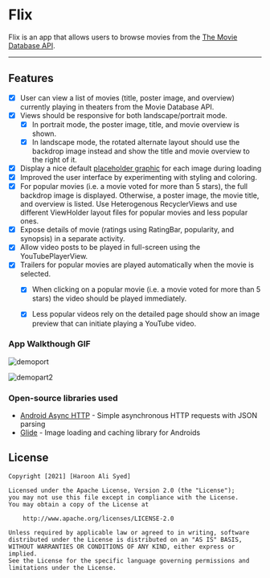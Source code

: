 # Flix
Flix is an app that allows users to browse movies from the [The Movie Database API](http://docs.themoviedb.apiary.io/#).

---

## Features
- [X] User can view a list of movies (title, poster image, and overview) currently playing in theaters from the Movie Database API.
- [X] Views should be responsive for both landscape/portrait mode.
   - [X] In portrait mode, the poster image, title, and movie overview is shown.
   - [X] In landscape mode, the rotated alternate layout should use the backdrop image instead and show the title and movie overview to the right of it.
- [X] Display a nice default [placeholder graphic](https://guides.codepath.org/android/Displaying-Images-with-the-Glide-Library#advanced-usage) for each image during loading
- [X] Improved the user interface by experimenting with styling and coloring.
- [X] For popular movies (i.e. a movie voted for more than 5 stars), the full backdrop image is displayed. Otherwise, a poster image, the movie title, and overview is listed. Use Heterogenous RecyclerViews and use different ViewHolder layout files for popular movies and less popular ones.
- [X] Expose details of movie (ratings using RatingBar, popularity, and synopsis) in a separate activity.
- [X] Allow video posts to be played in full-screen using the YouTubePlayerView.
- [X] Trailers for popular movies are played automatically when the movie is selected.
  - [X] When clicking on a popular movie (i.e. a movie voted for more than 5 stars) the video should be played immediately.
  - [X] Less popular videos rely on the detailed page should show an image preview that can initiate playing a YouTube video.


### App Walkthough GIF

![demoport](https://user-images.githubusercontent.com/63178444/107156729-0d833400-694e-11eb-84d5-cea3e4f42fd3.gif)

![demopart2](https://user-images.githubusercontent.com/63178444/108300468-5c12a880-716e-11eb-9678-79118e210541.gif)


### Open-source libraries used

- [Android Async HTTP](https://github.com/codepath/CPAsyncHttpClient) - Simple asynchronous HTTP requests with JSON parsing
- [Glide](https://github.com/bumptech/glide) - Image loading and caching library for Androids


## License

    Copyright [2021] [Haroon Ali Syed]

    Licensed under the Apache License, Version 2.0 (the "License");
    you may not use this file except in compliance with the License.
    You may obtain a copy of the License at

        http://www.apache.org/licenses/LICENSE-2.0

    Unless required by applicable law or agreed to in writing, software
    distributed under the License is distributed on an "AS IS" BASIS,
    WITHOUT WARRANTIES OR CONDITIONS OF ANY KIND, either express or implied.
    See the License for the specific language governing permissions and
    limitations under the License.


